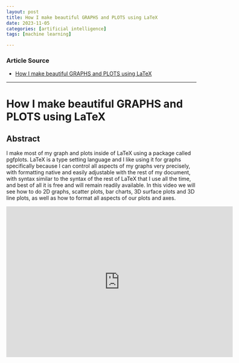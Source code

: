 ```yaml
---
layout: post
title: How I make beautiful GRAPHS and PLOTS using LaTeX  
date: 2023-11-05
categories: [artificial intelligence]
tags: [machine learning]

---
```


### Article Source

* [How I make beautiful GRAPHS and PLOTS using LaTeX](https://www.youtube.com/watch?v=5jmIHOWpEg0)

---

# How I make beautiful GRAPHS and PLOTS using LaTeX



## Abstract

I make most of my graph and plots inside of LaTeX using a package called pgfplots. LaTeX is a type setting language and I like using it for graphs specifically because I can control all aspects of my graphs very precisely, with formatting native and easily adjustable with the rest of my document, with syntax similar to the syntax of the rest of LaTeX that I use all the time, and best of all it is free and will remain readily available.  In this video we will see how to do 2D graphs, scatter plots, bar charts, 3D surface plots and 3D line plots, as well as how to format all aspects of our plots and axes. 

<iframe width="600" height="400" src="https://www.youtube.com/embed/5jmIHOWpEg0?si=fuRLahmDnvNSwtsu" title="YouTube video player" frameborder="0" allow="accelerometer; autoplay; clipboard-write; encrypted-media; gyroscope; picture-in-picture; web-share" allowfullscreen></iframe>